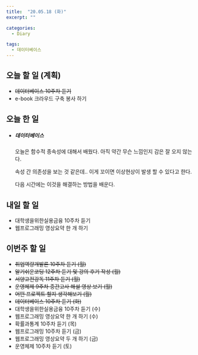 ```yaml
---
title:  "20.05.18 (화)"
excerpt: ""

categories:
  - Diary

tags:
  - 데이터베이스
---
```


## 오늘 할 일 (계획)

- ~~데이터베이스 10주차 듣기~~
- e-book 크라우드 구축 봉사 하기


## 오늘 한 일

- ##### 데이터베이스

  오늘은 함수적 종속성에 대해서 배웠다. 아직 약간 무슨 느낌인지 감은 잘 오지 않는다.

  속성 간 의존성을 보는 것 같은데.. 이게 꼬이면 이상현상이 발생 할 수 있다고 한다.

  다음 시간에는 이것을 해결하는 방법을 배운다.



## 내일 할 일

- 대학생을위한실용금융 10주차 듣기
- 웹프로그래밍 영상요약 한 개 하기

## 이번주 할 일

- ~~취업역량개발론 10주차 듣기 (월)~~
- ~~알기쉬운코딩 12주차 듣기 및 강의 후기 작성 (월)~~
- ~~서양고전강독 11주차 듣기 (월)~~
- ~~운영체제 9주차 중간고사 해설 영상 보기 (월)~~
- ~~어떤 프로젝트 할지 생각해보기 (월)~~
- ~~데이터베이스 10주차 듣기 (화)~~
- 대학생을위한실용금융 10주차 듣기 (수)
- 웹프로그래밍 영상요약 한 개 하기 (수)
- 확률과통계 10주차 듣기 (목)
- 웹프로그래밍 10주차 듣기 (금)
- 웹프로그래밍 영상요약 두 개 하기 (금)
- 운영체제 10주차 듣기 (토)
